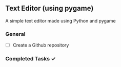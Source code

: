 ## Text Editor (using pygame)
A simple text editor made using Python and pygame

### General
- [ ] Create a Github repository


### Completed Tasks ✓
